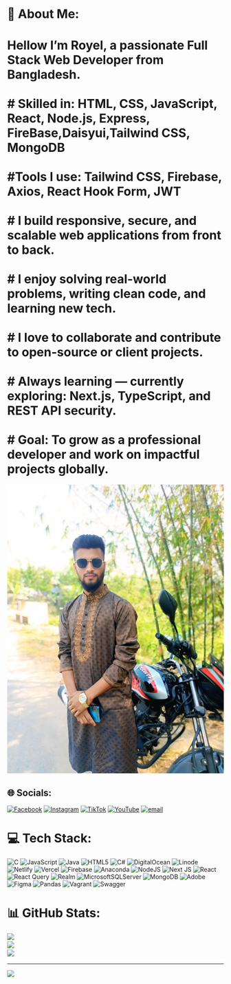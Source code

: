 # 💫 About Me:
# Hellow I’m Royel, a passionate Full Stack Web Developer from Bangladesh.<br><br># Skilled in: HTML, CSS, JavaScript, React, Node.js, Express, FireBase,Daisyui,Tailwind CSS, MongoDB<br><br> #Tools I use: Tailwind CSS, Firebase, Axios, React Hook Form, JWT<br><br> # I build responsive, secure, and scalable web applications from front to back.<br><br># I enjoy solving real-world problems, writing clean code, and learning new tech.<br><br># I love to collaborate and contribute to open-source or client projects.<br><br># Always learning — currently exploring: Next.js, TypeScript, and REST API security.<br><br># Goal: To grow as a professional developer and work on impactful projects globally.

<img src='Github 232.jpg'></img>

## 🌐 Socials:
[![Facebook](https://img.shields.io/badge/Facebook-%231877F2.svg?logo=Facebook&logoColor=white)](https://facebook.com/https://www.facebook.com/profile.php?id=100085936730814) [![Instagram](https://img.shields.io/badge/Instagram-%23E4405F.svg?logo=Instagram&logoColor=white)](https://instagram.com/Royelali527) [![TikTok](https://img.shields.io/badge/TikTok-%23000000.svg?logo=TikTok&logoColor=white)](https://tiktok.com/@https://www.tiktok.com/@its.royel527?_r=1&_d=dkee7hc59lf9ag&sec_uid=MS4wLjABAAAAgFGCPOZ-jAvOjZvPk_uhTvvyYw80ofEHUt-jELBu8KpO-VhwLmIgOV0icgCO4_DZ&share_author_id=7355077241959842821&sharer_language=en&source=h5_m&u_code=ede8417c02aidd&timestamp=1750783963&user_id=7355077241959842821&sec_user_id=MS4wLjABAAAAgFGCPOZ-jAvOjZvPk_uhTvvyYw80ofEHUt-jELBu8KpO-VhwLmIgOV0icgCO4_DZ&utm_source=copy&utm_campaign=client_share&utm_medium=android&share_iid=7516510585288083218&share_link_id=435b82bf-fc27-4e38-b47f-8773d22aaa77&share_app_id=1233&ugbiz_name=ACCOUNT&ug_btm=b8727%2Cb7360&social_share_type=5&enable_checksum=1 ) [![YouTube](https://img.shields.io/badge/YouTube-%23FF0000.svg?logo=YouTube&logoColor=white)](https://youtube.com/@https://www.youtube.com/@ROYEL526) [![email](https://img.shields.io/badge/Email-D14836?logo=gmail&logoColor=white)](mailto:webdev.royelali@gmail.com) 

# 💻 Tech Stack:
![C](https://img.shields.io/badge/c-%2300599C.svg?style=for-the-badge&logo=c&logoColor=white) ![JavaScript](https://img.shields.io/badge/javascript-%23323330.svg?style=for-the-badge&logo=javascript&logoColor=%23F7DF1E) ![Java](https://img.shields.io/badge/java-%23ED8B00.svg?style=for-the-badge&logo=openjdk&logoColor=white) ![HTML5](https://img.shields.io/badge/html5-%23E34F26.svg?style=for-the-badge&logo=html5&logoColor=white) ![C#](https://img.shields.io/badge/c%23-%23239120.svg?style=for-the-badge&logo=csharp&logoColor=white) ![DigitalOcean](https://img.shields.io/badge/DigitalOcean-%230167ff.svg?style=for-the-badge&logo=digitalOcean&logoColor=white) ![Linode](https://img.shields.io/badge/linode-00A95C?style=for-the-badge&logo=linode&logoColor=white) ![Netlify](https://img.shields.io/badge/netlify-%23000000.svg?style=for-the-badge&logo=netlify&logoColor=#00C7B7) ![Vercel](https://img.shields.io/badge/vercel-%23000000.svg?style=for-the-badge&logo=vercel&logoColor=white) ![Firebase](https://img.shields.io/badge/firebase-%23039BE5.svg?style=for-the-badge&logo=firebase) ![Anaconda](https://img.shields.io/badge/Anaconda-%2344A833.svg?style=for-the-badge&logo=anaconda&logoColor=white) ![NodeJS](https://img.shields.io/badge/node.js-6DA55F?style=for-the-badge&logo=node.js&logoColor=white) ![Next JS](https://img.shields.io/badge/Next-black?style=for-the-badge&logo=next.js&logoColor=white) ![React](https://img.shields.io/badge/react-%2320232a.svg?style=for-the-badge&logo=react&logoColor=%2361DAFB) ![React Query](https://img.shields.io/badge/-React%20Query-FF4154?style=for-the-badge&logo=react%20query&logoColor=white) ![Realm](https://img.shields.io/badge/Realm-39477F?style=for-the-badge&logo=realm&logoColor=white) ![MicrosoftSQLServer](https://img.shields.io/badge/Microsoft%20SQL%20Server-CC2927?style=for-the-badge&logo=microsoft%20sql%20server&logoColor=white) ![MongoDB](https://img.shields.io/badge/MongoDB-%234ea94b.svg?style=for-the-badge&logo=mongodb&logoColor=white) ![Adobe](https://img.shields.io/badge/adobe-%23FF0000.svg?style=for-the-badge&logo=adobe&logoColor=white) ![Figma](https://img.shields.io/badge/figma-%23F24E1E.svg?style=for-the-badge&logo=figma&logoColor=white) ![Pandas](https://img.shields.io/badge/pandas-%23150458.svg?style=for-the-badge&logo=pandas&logoColor=white) ![Vagrant](https://img.shields.io/badge/vagrant-%231563FF.svg?style=for-the-badge&logo=vagrant&logoColor=white) ![Swagger](https://img.shields.io/badge/-Swagger-%23Clojure?style=for-the-badge&logo=swagger&logoColor=white)
# 📊 GitHub Stats:
![](https://github-readme-stats.vercel.app/api?username=Royel500&theme=dark&hide_border=false&include_all_commits=false&count_private=false)<br/>
![](https://nirzak-streak-stats.vercel.app/?user=Royel500&theme=dark&hide_border=false)<br/>
![](https://github-readme-stats.vercel.app/api/top-langs/?username=Royel500&theme=dark&hide_border=false&include_all_commits=false&count_private=false&layout=compact)

---
[![](https://visitcount.itsvg.in/api?id=Royel500&icon=0&color=0)](https://visitcount.itsvg.in)

<!-- Proudly created with GPRM ( https://gprm.itsvg.in ) -->
